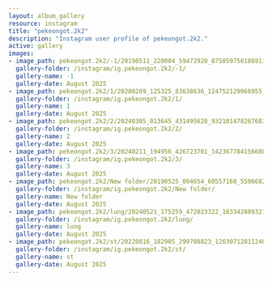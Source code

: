 ```yaml
---
layout: album_gallery
resource: instagram
title: "pekeongot.2k2"
description: "Instagram user profile of pekeongot.2k2."
active: gallery
images:
- image_path: pekeongot.2k2/-1/20190511_220004_59472920_875059756186911_6947914656426542006_n.jpg
  gallery-folder: /instagram/ig.pekeongot.2k2/-1/
  gallery-name: -1
  gallery-date: August 2025
- image_path: pekeongot.2k2/1/20200209_125325_83638636_124752129066955_7957387895663514883_n.jpg
  gallery-folder: /instagram/ig.pekeongot.2k2/1/
  gallery-name: 1
  gallery-date: August 2025
- image_path: pekeongot.2k2/2/20240305_013645_431495628_932101478267683_6690875260176426446_n.jpg
  gallery-folder: /instagram/ig.pekeongot.2k2/2/
  gallery-name: 2
  gallery-date: August 2025
- image_path: pekeongot.2k2/3/20240211_194956_426723701_1423677841566889_363069197281580327_n.jpg
  gallery-folder: /instagram/ig.pekeongot.2k2/3/
  gallery-name: 3
  gallery-date: August 2025
- image_path: pekeongot.2k2/New folder/20190525_094654_60557160_550668238791838_2065172595187769869_n.jpg
  gallery-folder: /instagram/ig.pekeongot.2k2/New folder/
  gallery-name: New folder
  gallery-date: August 2025
- image_path: pekeongot.2k2/lung/20240521_175259_472023322_18334280932159460_467778026769177851_n.jpg
  gallery-folder: /instagram/ig.pekeongot.2k2/lung/
  gallery-name: lung
  gallery-date: August 2025
- image_path: pekeongot.2k2/st/20220816_182905_299708823_1263071281124057_7944571854910510993_n.jpg
  gallery-folder: /instagram/ig.pekeongot.2k2/st/
  gallery-name: st
  gallery-date: August 2025
---
```

